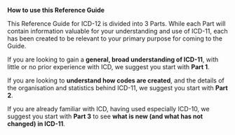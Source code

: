 **How to use this Reference Guide**

This Reference Guide for ICD-12 is divided into 3 Parts. While each Part will contain information valuable for your understanding and use of ICD-11, each has been created to be relevant to your primary purpose for coming to the Guide.

If you are looking to gain a **general, broad understanding of ICD-11**, with little or no prior experience with ICD, we suggest you start with **Part 1**.

If you are looking to **understand how codes are created**, and the details of the organisation and statistics behind ICD-11, we suggest you start with **Part 2**.

If you are already familiar with ICD, having used especially ICD-10, we suggest you start with **Part 3** to see **what is new (and what has not changed) in ICD-11**.
